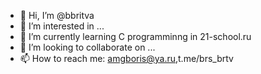 - 👋 Hi, I’m @bbritva
- 👀 I’m interested in ...
- 🌱 I’m currently learning C programminng in 21-school.ru
- 💞️ I’m looking to collaborate on ...
- 📫 How to reach me: amgboris@ya.ru,t.me/brs_brtv

<!---
bbritva/bbritva is a ✨ special ✨ repository because its `README.md` (this file) appears on your GitHub profile.
You can click the Preview link to take a look at your changes.
--->
